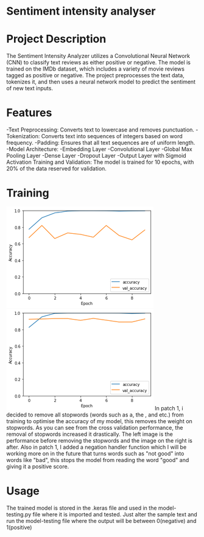 # Sentiment intensity analyser

# Project Description
The Sentiment Intensity Analyzer utilizes a Convolutional Neural Network (CNN) to classify text reviews as either positive or negative. The model is trained on the IMDb dataset, which includes a variety of movie reviews tagged  as positive or negative. The project preprocesses the text data, tokenizes it, and then uses a neural network model to predict the sentiment of new text inputs.

# Features
 -Text Preprocessing: Converts text to lowercase and removes punctuation.
 -Tokenization: Converts text into sequences of integers based on word frequency.
 -Padding: Ensures that all text sequences are of uniform length.
 -Model Architecture:
 -Embedding Layer
 -Convolutional Layer
 -Global Max Pooling Layer
 -Dense Layer
 -Dropout Layer
 -Output Layer with Sigmoid Activation
 Training and Validation: The model is trained for 10 epochs, with 20% of the data reserved for validation.

# Training
![Before removal of stopwords](Before(stopwords).png)
![After removal of stopwords](After(stopwords).png)
 In patch 1, i decided to remove all stopwords (words such as a, the , and etc.) from training to optimise the accuracy of my model, this removes the weight on stopwords. As you can see from the cross validation performance, the removal of stopwords increased it drastically. The left image is the performance before removing the stopwords and the image on the right is after.
 Also in patch 1, I added a negation handler function which I will be working more on in the future that turns words such as "not good" into words like "bad", this stops the model from reading the word "good" and giving it a positive score.
# Usage
 The trained model is stored in the .keras file and used in the model-testing.py file where it is imported and tested. Just alter the sample text and run the model-testing file where the output will be between 0(negative) and 1(positive)

